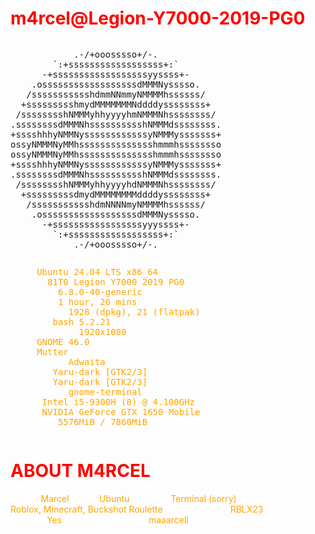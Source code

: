 <h1 style="color:#FF0000;">m4rcel@Legion-Y7000-2019-PG0</h1>

<pre style="font-family: monospace; display: inline-block; vertical-align: top;">
            .-/+ooosssso+/-.
        `:+ssssssssssssssssss+:`
      -+ssssssssssssssssssyyssss+-
    .ossssssssssssssssssdMMMNysssso.
   /ssssssssssshdmmNNmmyNMMMMhssssss/
  +ssssssssshmydMMMMMMMNddddyssssssss+
 /sssssssshNMMMyhhyyyyhmNMMMNhssssssss/
.ssssssssdMMMNhsssssssssshNMMMdssssssss.
+sssshhhyNMMNyssssssssssssyNMMMysssssss+
ossyNMMMNyMMhsssssssssssssshmmmhssssssso
ossyNMMMNyMMhsssssssssssssshmmmhssssssso
+sssshhhyNMMNyssssssssssssyNMMMysssssss+
.ssssssssdMMMNhsssssssssshNMMMdssssssss.
 /sssssssshNMMMyhhyyyyhdNMMMNhssssssss/
  +sssssssssdmydMMMMMMMMddddyssssssss+
   /ssssssssssshdmNNNNmyNMMMMhssssss/
    .ossssssssssssssssssdMMMNysssso.
      -+sssssssssssssssssyyyssss+-
        `:+ssssssssssssssssss+:`
            .-/+ooosssso+/-.
</pre>

<pre style="font-family: monospace; color: #FFFFFF; display: inline-block;">
 <strong style="color: #FFFFFF;">OS:</strong> <span style="color: #FFA500;">Ubuntu 24.04 LTS x86_64</span>
 <strong style="color: #FFFFFF;">Host:</strong> <span style="color: #FFA500;">81T0 Legion Y7000 2019 PG0</span>
 <strong style="color: #FFFFFF;">Kernel:</strong> <span style="color: #FFA500;">6.8.0-40-generic</span>
 <strong style="color: #FFFFFF;">Uptime:</strong> <span style="color: #FFA500;">1 hour, 26 mins</span>
 <strong style="color: #FFFFFF;">Packages:</strong> <span style="color: #FFA500;">1928 (dpkg), 21 (flatpak)</span>
 <strong style="color: #FFFFFF;">Shell:</strong> <span style="color: #FFA500;">bash 5.2.21</span>
 <strong style="color: #FFFFFF;">Resolution:</strong> <span style="color: #FFA500;">1920x1080</span>
 <strong style="color: #FFFFFF;">DE:</strong> <span style="color: #FFA500;">GNOME 46.0</span>
 <strong style="color: #FFFFFF;">WM:</strong> <span style="color: #FFA500;">Mutter</span>
 <strong style="color: #FFFFFF;">WM Theme:</strong> <span style="color: #FFA500;">Adwaita</span>
 <strong style="color: #FFFFFF;">Theme:</strong> <span style="color: #FFA500;">Yaru-dark [GTK2/3]</span>
 <strong style="color: #FFFFFF;">Icons:</strong> <span style="color: #FFA500;">Yaru-dark [GTK2/3]</span>
 <strong style="color: #FFFFFF;">Terminal:</strong> <span style="color: #FFA500;">gnome-terminal</span>
 <strong style="color: #FFFFFF;">CPU:</strong> <span style="color: #FFA500;">Intel i5-9300H (8) @ 4.100GHz</span>
 <strong style="color: #FFFFFF;">GPU:</strong> <span style="color: #FFA500;">NVIDIA GeForce GTX 1650 Mobile</span>
 <strong style="color: #FFFFFF;">Memory:</strong> <span style="color: #FFA500;">5576MiB / 7860MiB</span>
</pre>
<h1 style="color:#FF0000;">ABOUT M4RCEL</h1>
<strong style="color: #FFFFFF;">Name:</strong> <span style="color: #FFA500;">Marcel</span>
<strong style="color: #FFFFFF;">Likes:</strong> <span style="color: #FFA500;">Ubuntu</span>
<strong style="color: #FFFFFF;">Dislikes:</strong> <span style="color: #FFA500;">Terminal (sorry)</span>
<strong style="color: #FFFFFF;">Fav Game(s):</strong> <span style="color: #FFA500;">Roblox, Minecraft, Buckshot Roulette</span>
<strong style="color: #FFFFFF;">Fav Revival(s):</strong> <span style="color: #FFA500;">RBLX23</span>
<strong style="color: #FFFFFF;">Listens to Spotify:</strong> <span style="color: #FFA500;">Yes</span>
<strong style="color: #FFFFFF;">Discord Username:</strong> <span style="color: #FFA500;">maaarcell</span>
